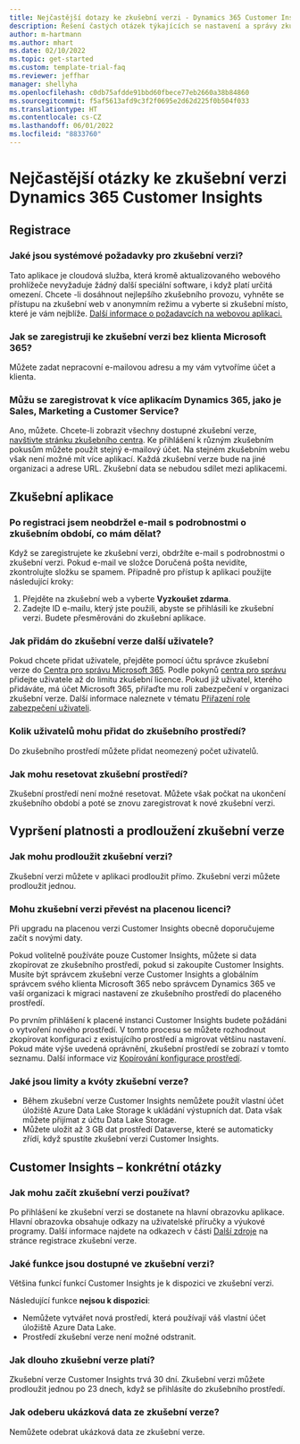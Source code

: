 ```yaml
---
title: Nejčastější dotazy ke zkušební verzi - Dynamics 365 Customer Insights
description: Řešení častých otázek týkajících se nastavení a správy zkušební verze Customer Insights. Přečtěte si, jak vyřešit problémy s platformou a aplikacemi.
author: m-hartmann
ms.author: mhart
ms.date: 02/10/2022
ms.topic: get-started
ms.custom: template-trial-faq
ms.reviewer: jeffhar
manager: shellyha
ms.openlocfilehash: c0db75afdde91bbd60fbece77eb2660a38b84860
ms.sourcegitcommit: f5af5613afd9c3f2f0695e2d62d225f0b504f033
ms.translationtype: HT
ms.contentlocale: cs-CZ
ms.lasthandoff: 06/01/2022
ms.locfileid: "8833760"
---
```

# <a name="dynamics-365-customer-insights-trial-faq"></a>Nejčastější otázky ke zkušební verzi Dynamics 365 Customer Insights

## <a name="sign-up"></a>Registrace

### <a name="what-are-the-system-requirements-for-the-trial"></a>Jaké jsou systémové požadavky pro zkušební verzi?

Tato aplikace je cloudová služba, která kromě aktualizovaného webového prohlížeče nevyžaduje žádný další speciální software, i když platí určitá omezení. Chcete -li dosáhnout nejlepšího zkušebního provozu, vyhněte se přístupu na zkušební web v anonymním režimu a vyberte si zkušební místo, které je vám nejblíže. [Další informace o požadavcích na webovou aplikaci.](/power-platform/admin/web-application-requirements)

### <a name="how-do-i-sign-up-for-the-trial-without-a-microsoft-365-tenant"></a>Jak se zaregistruji ke zkušební verzi bez klienta Microsoft 365?

Můžete zadat nepracovní e-mailovou adresu a my vám vytvoříme účet a klienta.

### <a name="can-i-sign-up-for-multiple-dynamics-365-apps-such-as-sales-marketing-and-customer-service"></a>Můžu se zaregistrovat k více aplikacím Dynamics 365, jako je Sales, Marketing a Customer Service?

Ano, můžete. Chcete-li zobrazit všechny dostupné zkušební verze, [navštivte stránku zkušebního centra](https://dynamics.microsoft.com/dynamics-365-free-trial). Ke přihlášení k různým zkušebním pokusům můžete použít stejný e-mailový účet. Na stejném zkušebním webu však není možné mít více aplikací. Každá zkušební verze bude na jiné organizaci a adrese URL. Zkušební data se nebudou sdílet mezi aplikacemi.

## <a name="trial-app"></a>Zkušební aplikace

### <a name="i-didnt-receive-the-trial-details-email-after-signing-up-what-should-i-do"></a>Po registraci jsem neobdržel e-mail s podrobnostmi o zkušebním období, co mám dělat?

Když se zaregistrujete ke zkušební verzi, obdržíte e-mail s podrobnostmi o zkušební verzi. Pokud e-mail ve složce Doručená pošta nevidíte, zkontrolujte složku se spamem. Případně pro přístup k aplikaci použijte následující kroky:

1. Přejděte na zkušební web a vyberte **Vyzkoušet zdarma**.
1. Zadejte ID e-mailu, který jste použili, abyste se přihlásili ke zkušební verzi. Budete přesměrováni do zkušební aplikace.

### <a name="how-do-i-add-more-users-to-a-trial"></a>Jak přidám do zkušební verze další uživatele?

Pokud chcete přidat uživatele, přejděte pomocí účtu správce zkušební verze do [Centra pro správu Microsoft 365](https://admin.microsoft.com). Podle pokynů [centra pro správu](/microsoft-365/admin/add-users/add-users) přidejte uživatele až do limitu zkušební licence. Pokud již uživatel, kterého přidáváte, má účet Microsoft 365, přiřaďte mu roli zabezpečení v organizaci zkušební verze. Další informace naleznete v tématu [Přiřazení role zabezpečení uživateli](/power-platform/admin/create-users-assign-online-security-roles#assign-a-security-role-to-a-user).

### <a name="how-many-users-can-i-add-to-my-trial-environment"></a>Kolik uživatelů mohu přidat do zkušebního prostředí?

Do zkušebního prostředí můžete přidat neomezený počet uživatelů.

### <a name="how-do-i-reset-the-trial-environment"></a>Jak mohu resetovat zkušební prostředí?

Zkušební prostředí není možné resetovat. Můžete však počkat na ukončení zkušebního období a poté se znovu zaregistrovat k nové zkušební verzi.

## <a name="trial-expiration-and-extension"></a>Vypršení platnosti a prodloužení zkušební verze

### <a name="how-do-i-extend-the-trial"></a>Jak mohu prodloužit zkušební verzi?

Zkušební verzi můžete v aplikaci prodloužit přímo. Zkušební verzi můžete prodloužit jednou.

### <a name="can-i-convert-the-trial-to-a-paid-license"></a>Mohu zkušební verzi převést na placenou licenci?

Při upgradu na placenou verzi Customer Insights obecně doporučujeme začít s novými daty. 

Pokud volitelně používáte pouze Customer Insights, můžete si data zkopírovat ze zkušebního prostředí, pokud si zakoupíte Customer Insights. Musíte být správcem zkušební verze Customer Insights a globálním správcem svého klienta Microsoft 365 nebo správcem Dynamics 365 ve vaší organizaci k migraci nastavení ze zkušebního prostředí do placeného prostředí.

Po prvním přihlášení k placené instanci Customer Insights budete požádáni o vytvoření nového prostředí. V tomto procesu se můžete rozhodnout zkopírovat konfiguraci z existujícího prostředí a migrovat většinu nastavení. Pokud máte výše uvedená oprávnění, zkušební prostředí se zobrazí v tomto seznamu. Další informace viz [Kopírování konfigurace prostředí](create-environment.md#copy-the-environment-configuration).

### <a name="what-are-the-trial-limits-and-quotas"></a>Jaké jsou limity a kvóty zkušební verze?

- Během zkušební verze Customer Insights nemůžete použít vlastní účet úložiště Azure Data Lake Storage k ukládání výstupních dat. Data však můžete přijímat z účtu Data Lake Storage.
- Můžete uložit až 3 GB dat prostředí Dataverse, které se automaticky zřídí, když spustíte zkušební verzi Customer Insights.

## <a name="customer-insights-specific-questions"></a>Customer Insights – konkrétní otázky

### <a name="how-do-i-start-using-the-trial"></a>Jak mohu začít zkušební verzi používat?

Po přihlášení ke zkušební verzi se dostanete na hlavní obrazovku aplikace. Hlavní obrazovka obsahuje odkazy na uživatelské příručky a výukové programy. Další informace najdete na odkazech v části [Další zdroje](trial-signup.md#additional-resources) na stránce registrace zkušební verze.

### <a name="what-features-are-available-in-the-trial"></a>Jaké funkce jsou dostupné ve zkušební verzi?

Většina funkcí funkcí Customer Insights je k dispozici ve zkušební verzi.

Následující funkce **nejsou k dispozici**:

- Nemůžete vytvářet nová prostředí, která používají váš vlastní účet úložiště Azure Data Lake.
- Prostředí zkušební verze není možné odstranit.

### <a name="how-long-does-the-trial-last"></a>Jak dlouho zkušební verze platí?

Zkušební verze Customer Insights trvá 30 dní. Zkušební verzi můžete prodloužit jednou po 23 dnech, když se přihlásíte do zkušebního prostředí.

### <a name="how-do-i-remove-sample-data-from-the-trial"></a>Jak odeberu ukázková data ze zkušební verze?

Nemůžete odebrat ukázková data ze zkušební verze.
